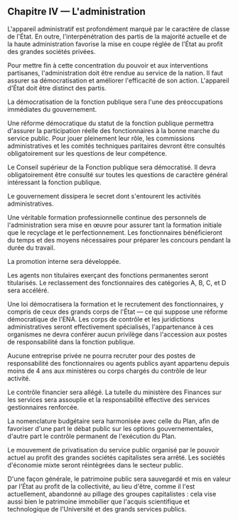 ## Chapitre IV — L'administration

L'appareil administratif est profondément marqué par le caractère de classe de
l'État. En outre, l'interpénétration des partis de la majorité actuelle et de
la haute administration favorise la mise en coupe réglée de l'État au profit
des grandes sociétés privées.

Pour mettre fin à cette concentration du pouvoir et aux interventions
partisanes, l'administration doit être rendue au service de la nation. Il faut
assurer sa démocratisation et améliorer l'efficacité de son action. L'appareil
d'État doit être distinct des partis.

La démocratisation de la fonction publique sera l'une des préoccupations
immédiates du gouvernement.

Une réforme démocratique du statut de la fonction publique permettra d'assurer
la participation réelle des fonctionnaires à la bonne marche du service
public. Pour jouer pleinement leur rôle, les commissions administratives et
les comités techniques paritaires devront être consultés obligatoirement sur
les questions de leur compétence.

Le Conseil supérieur de la Fonction publique sera démocratisé. Il devra
obligatoirement être consulté sur toutes les questions de caractère général
intéressant la fonction publique.

Le gouvernement dissipera le secret dont s'entourent les activités
administratives.

Une véritable formation professionnelle continue des personnels de
l'administration sera mise en œuvre pour assurer tant la formation initiale
que le recyclage et le perfectionnement. Les fonctionnaires bénéficieront du
temps et des moyens nécessaires pour préparer les concours pendant la durée du
travail.

La promotion interne sera développée.

Les agents non titulaires exerçant des fonctions permanentes seront
titularisés. Le reclassement des fonctionnaires des catégories A, B, C, et D
sera accéléré.

Une loi démocratisera la formation et le recrutement des fonctionnaires, y
compris de ceux des grands corps de l'État — ce qui suppose une réforme
démocratique de l'ENA. Les corps de contrôle et les juridictions
administratives seront effectivement spécialisés, l'appartenance à ces
organismes ne devra conférer aucun privilège dans l'accession aux postes de
responsabilité dans la fonction publique.

Aucune entreprise privée ne pourra recruter pour des postes de responsabilité
des fonctionnaires ou agents publics ayant appartenu depuis moins de 4 ans aux
ministères ou corps chargés du contrôle de leur activité.

Le contrôle financier sera allégé. La tutelle du ministère des Finances sur
les services sera assouplie et la responsabilité effective des services
gestionnaires renforcée.

La nomenclature budgétaire sera harmonisée avec celle du Plan, afin de
favoriser d'une part le débat public sur les options gouvernementales, d'autre
part le contrôle permanent de l'exécution du Plan.

Le mouvement de privatisation du service public organisé par le pouvoir actuel
au profit des grandes sociétés capitalistes sera arrêté. Les sociétés
d'économie mixte seront réintégrées dans le secteur public.

D'une façon générale, le patrimoine public sera sauvegardé et mis en valeur
par l'État au profit de la collectivité, au lieu d'être, comme il l'est
actuellement, abandonné au pillage des groupes capitalistes : cela vise aussi
bien le patrimoine immobilier que l'acquis scientifique et technologique de
l'Université et des grands services publics.

